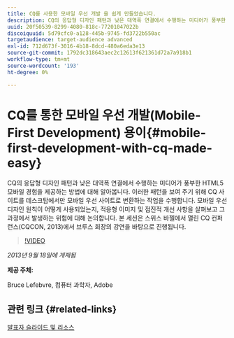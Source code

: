 ```yaml
---
title: CQ를 사용한 모바일 우선 개발 을 쉽게 만들었습니다.
description: CQ의 응답형 디자인 패턴과 낮은 대역폭 연결에서 수행하는 미디어가 풍부한 HTML5 모바일 경험을 제공하는 방법에 대해 알아봅니다. 이러한 패턴을 보여 주기 위해 CQ 사이트를 데스크탑에서만 모바일 우선 사이트로 변환하는 작업을 수행합니다. 모바일 우선 디자인 원칙이 어떻게 사용되었는지, 적응형 이미지 및 점진적 개선 사항을 살펴보고 그 과정에서 발생하는 위험에 대해 논의합니다. 본 세션은 스위스 바젤에서 열린 CQ 컨퍼런스(CQCON, 2013)에서 브루스 회장의 강연을 바탕으로 진행됩니다.
uuid: 20f50539-8299-4080-818c-77201047022b
discoiquuid: 5d79cfc0-a128-445b-9745-fd3722b550ac
targetaudience: target-audience advanced
exl-id: 712d673f-3016-4b18-8dcd-480a6eda3e13
source-git-commit: 1792dc318643aec2c12613f621361d72a7a918b1
workflow-type: tm+mt
source-wordcount: '193'
ht-degree: 0%

---
```


# CQ를 통한 모바일 우선 개발(Mobile-First Development) 용이{#mobile-first-development-with-cq-made-easy}

CQ의 응답형 디자인 패턴과 낮은 대역폭 연결에서 수행하는 미디어가 풍부한 HTML5 모바일 경험을 제공하는 방법에 대해 알아봅니다. 이러한 패턴을 보여 주기 위해 CQ 사이트를 데스크탑에서만 모바일 우선 사이트로 변환하는 작업을 수행합니다. 모바일 우선 디자인 원칙이 어떻게 사용되었는지, 적응형 이미지 및 점진적 개선 사항을 살펴보고 그 과정에서 발생하는 위험에 대해 논의합니다. 본 세션은 스위스 바젤에서 열린 CQ 컨퍼런스(CQCON, 2013)에서 브루스 회장의 강연을 바탕으로 진행됩니다.

>[!VIDEO](https://video.tv.adobe.com/v/19572/?quality=9)

*2013년 9월 18일에 게재됨*

**제공 주체:**

Bruce Lefebvre, 컴퓨터 과학자, Adobe

## 관련 링크 {#related-links}

[발표자 슬라이드 및 리소스](https://brucelefebvre.com/blog/2013/09/18/cq-gems-mobile-first-development/)
